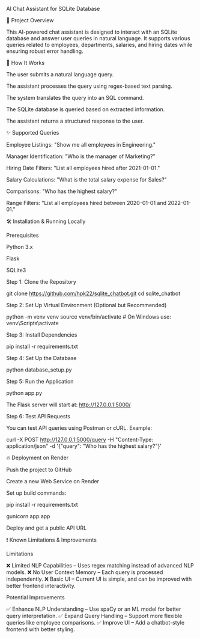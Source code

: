 AI Chat Assistant for SQLite Database

📌 Project Overview

This AI-powered chat assistant is designed to interact with an SQLite database and answer user queries in natural language. It supports various queries related to employees, departments, salaries, and hiring dates while ensuring robust error handling.

🚀 How It Works

The user submits a natural language query.

The assistant processes the query using regex-based text parsing.

The system translates the query into an SQL command.

The SQLite database is queried based on extracted information.

The assistant returns a structured response to the user.

✨ Supported Queries

Employee Listings: "Show me all employees in Engineering."

Manager Identification: "Who is the manager of Marketing?"

Hiring Date Filters: "List all employees hired after 2021-01-01."

Salary Calculations: "What is the total salary expense for Sales?"

Comparisons: "Who has the highest salary?"

Range Filters: "List all employees hired between 2020-01-01 and 2022-01-01."

🛠️ Installation & Running Locally

Prerequisites

Python 3.x

Flask

SQLite3

Step 1: Clone the Repository

git clone https://github.com/hpk22/sqlite_chatbot.git
cd sqlite_chatbot

Step 2: Set Up Virtual Environment (Optional but Recommended)

python -m venv venv
source venv/bin/activate  # On Windows use: venv\Scripts\activate

Step 3: Install Dependencies

pip install -r requirements.txt

Step 4: Set Up the Database

python database_setup.py

Step 5: Run the Application

python app.py

The Flask server will start at: http://127.0.0.1:5000/

Step 6: Test API Requests

You can test API queries using Postman or cURL.
Example:

curl -X POST http://127.0.0.1:5000/query -H "Content-Type: application/json" -d '{"query": "Who has the highest salary?"}'

🔥 Deployment on Render

Push the project to GitHub

Create a new Web Service on Render

Set up build commands:

pip install -r requirements.txt

gunicorn app:app

Deploy and get a public API URL

❗ Known Limitations & Improvements

Limitations

❌ Limited NLP Capabilities – Uses regex matching instead of advanced NLP models.
❌ No User Context Memory – Each query is processed independently.
❌ Basic UI – Current UI is simple, and can be improved with better frontend interactivity.

Potential Improvements

✅ Enhance NLP Understanding – Use spaCy or an ML model for better query interpretation.
✅ Expand Query Handling – Support more flexible queries like employee comparisons.
✅ Improve UI – Add a chatbot-style frontend with better styling.
